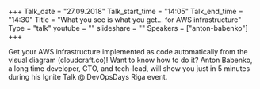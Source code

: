 +++
Talk_date = "27.09.2018"
Talk_start_time = "14:05"
Talk_end_time = "14:30"
Title = "What you see is what you get… for AWS infrastructure"
Type = "talk"
youtube = ""
slideshare = ""
Speakers = ["anton-babenko"]
+++

<p>Get your AWS infrastructure implemented as code automatically from the visual diagram (cloudcraft.co)! Want to know how to do it? Anton Babenko, a long time developer, CTO, and tech-lead, will show you just in 5 minutes during his Ignite Talk @ DevOpsDays Riga event.</p>